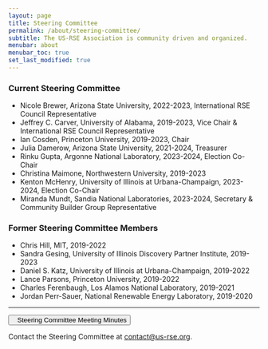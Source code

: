 ```yaml
---
layout: page
title: Steering Committee
permalink: /about/steering-committee/
subtitle: The US-RSE Association is community driven and organized.
menubar: about
menubar_toc: true
set_last_modified: true
---
```



### Current Steering Committee

* Nicole Brewer, Arizona State University, 2022-2023, International RSE Council Representative
* Jeffrey C. Carver, University of Alabama, 2019-2023, Vice Chair & International RSE Council Representative
* Ian Cosden, Princeton University, 2019-2023, Chair
* Julia Damerow, Arizona State University, 2021-2024, Treasurer
* Rinku Gupta, Argonne National Laboratory, 2023-2024, Election Co-Chair
* Christina Maimone, Northwestern University, 2019-2023
* Kenton McHenry, University of Illinois at Urbana-Champaign, 2023-2024, Election Co-Chair
* Miranda Mundt, Sandia National Laboratories, 2023-2024, Secretary & Community Builder Group Representative

### Former Steering Committee Members

* Chris Hill, MIT, 2019-2022
* Sandra Gesing, University of Illinois Discovery Partner Institute, 2019-2023
* Daniel S. Katz, University of Illinois at Urbana-Champaign, 2019-2022
* Lance Parsons, Princeton University, 2019-2022
* Charles Ferenbaugh, Los Alamos National Laboratory, 2019-2021
* Jordan Perr-Sauer, National Renewable Energy Laboratory, 2019-2020


<hr>

<p><a href="https://drive.google.com/open?id=1IKvT0xIkBTqHpBgUUaANpjFCdMki3R4J" target="_blank">
<button class="btn btn-primary"><i style="margin-right:10px" class="fa fa-file-text-o"></i>Steering Committee Meeting Minutes</button></a></p>

Contact the Steering Committee at [contact@us-rse.org](mailto:us-rse.org).
